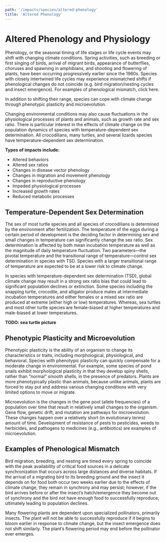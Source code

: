 ```yaml
---
path: '/impacts/species/altered-phenology'
title: 'Altered Phenology'
---
```


# Altered Phenology and Physiology

Phenology, or the seasonal timing of life stages or life cycle events may shift with changing climate conditions. Spring activities, such as breeding or first singing of birds, arrival of migrant birds, appearance of butterflies, choruses and spawning in amphibians, and shooting and flowering of plants, have been occurring progressively earlier since the 1960s. Species with closely intertwined life cycles may experience mismatched shifts if phenological changes do not coincide (e.g. bird migration/nesting cycles and insect emergence). For examples of phenological mismatch, click here.

In addition to shifting their range, species can cope with climate change through phenotypic plasticity and microevolution.

Changing environmental conditions may also cause fluctuations in the physiological processes of plants and animals, such as growth rate and sex ratio. There is particular interest in the effects of climate change on the population dynamics of species with temperature-dependent sex determination. All crocodilians, many turtles, and several lizards species have temperature-dependent sex determination.

**Types of impacts include:**

- Altered behaviors
- Altered sex ratios
- Changes in disease vector phenology
- Changes in migration and movement phenology
- Changes in reproductive phenology
- Impeded physiological processes
- Increased growth rates
- Reduced metabolic processes

## Temperature-Dependent Sex Determination

The sex of most turtle species and all species of crocodilians is determined by the environment after fertilization. The temperature of the eggs during a certain period of development is the deciding factor in determining sex and small changes in temperature can significantly change the sex ratio. Sex determination is affected by both mean incubation temperature as well as the magnitude of daily temperature fluctuation. Two parameters—the pivotal temperature and the transitional range of temperature—control sex determination in species with TSD. Species with a larger transitional range of temperature are expected to be at a lower risk to climate change.

In species with temperature-dependent sex determination (TSD), global climate change may result in a strong sex ratio bias that could lead to significant population declines or extinction. Some species including the snapping turtle, crocodile, and alligator produce males at intermediate incubation temperatures and either females or a mixed sex ratio are produced at extreme (either high or low) temperatures. Whereas, sea turtles and most other turtle species are female-biased at higher temperatures and male-biased at lower temperatures.

**TODO: sea turtle picture**

## Phenotypic Plasticity and Microevolution

Phenotypic plasticity is the ability of an organism to change its characteristics or traits, including morphological, physiological, and behavioral. Species with phenotypic plasticity can quickly compensate for a moderate change in environmental. For example, some species of pond snails exhibit morphological plasticity in that they develop spiny shells, rather than “normal” smooth shells, in the presence of predators. Plants are more phenotypically plastic than animals, because unlike animals, plants are forced to stay put and address various changing conditions with very limited options to move or migrate.

Microevolution is the changes in the gene pool (allele frequencies) of a population over time that result in relatively small changes to the organism. Gene flow, genetic drift, and mutation are pathways for microevolution. These changes happen over a relatively short (in evolutionary terms) amount of time. Development of resistance of pests to pesticides, weeds to herbicides, and pathogens to medicines (e.g., antibiotics) are examples of microevolution.

## Examples of Phenological Mismatch

Bird migration, breeding, and nesting are timed every spring to coincide with the peak availability of critical food sources in a delicate synchronization that occurs across large distances and diverse habitats. If the arrival of a migrating bird to its breeding ground and the insect it depends on for food both occur two weeks earlier due to the effects of climate change, they remain in synchrony and may persist; however, if the bird arrives before or after the insect’s hatch/emergence they become out of synchrony and the bird not have enough food to successfully reproduce, ultimately leading to population declines.

Many flowering plants are dependent upon specialized pollinators, primarily insects. The plant will not be able to successfully reproduce if it begins to bloom earlier in response to climate change, but the insect emergence does not shift similarly. The plant’s flowering period may end before the pollinator ever emerges.
